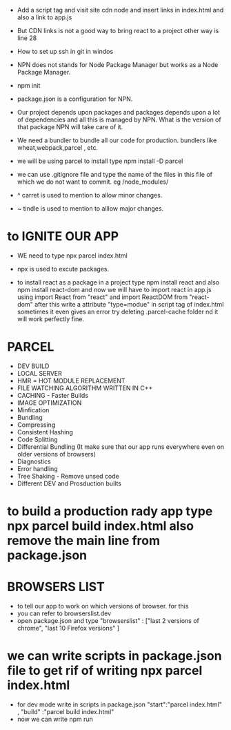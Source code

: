 - Add a script tag and visit site cdn node and insert links in index.html and also a link to app.js

- But CDN links is not a good way to bring react to a project  other way is line 28

- How to set up ssh in git in windos

- NPN does not stands for Node Package Manager but works as a Node Package Manager.
- npm init

- package.json is a configuration for NPN.

- Our project depends upon packages and packages depends upon a lot of dependencies and all this is managed by NPN.  What is the version of that package NPN will take care of it.

- We need a bundler to bundle all our code for production. bundlers like wheat,webpack,parcel , etc.

- we will be using parcel to install type      npm install -D parcel

- we can use .gitignore file and type the name of the files in this file of which we do not want to commit. eg /node_modules/

- ^ carret is used to mention to allow minor changes.
- ~ tindle is used to mention to alllow major changes.

# to IGNITE OUR APP 
- WE  need to type      npx parcel index.html

- npx is used to excute packages.

- to install react as a package in a project type    npm install react   and also   npm install react-dom
and now we will have to import react in app.js using    import React from "react" and import ReactDOM from "react-dom"    after this write a attribute       "type=modue" in script tag of index.html  sometimes it even gives an error try deleting .parcel-cache folder nd it will work perfectly fine.

# PARCEL
- DEV BUILD 
- LOCAL SERVER
- HMR = HOT MODULE REPLACEMENT
- FILE WATCHING ALGORITHM WRITTEN IN C++
- CACHING - Faster Builds
- IMAGE OPTIMIZATION
- Minfication
- Bundling
- Compressing
- Consistent Hashing
- Code Splitting
- Differential Bundling (It make sure that our app runs everywhere even on older versions of browsers)
- Diagnostics
- Error handling
- Tree Shaking - Remove unsed code
- Different DEV and Prosduction builts

# to build a production rady app type   npx parcel build index.html    also remove the main line from package.json

# BROWSERS LIST  
- to tell our app to work on which versions of browser. for this 
- you can refer to browserslist.dev
- open package.json and type "browserslist" : ["last 2 versions of chrome", "last 10 Firefox versions" ]

# we can write scripts in package.json file to get rif of writing npx parcel index.html    
- for dev mode write in scripts in package.json   "start":"parcel index.html" , "build" :"parcel build index.html"
- now we can write    npm run <script name>  ex.  npm run start or npm run build.
- there is also a shortcut for start      write   npm start

# We always write Camel Case for attributes in jsx 

# React Components
- Class based Components - Old
- Functional Components - New              It is a function which returns a piece of jsx code.

# Whenever we give inline css in react we give it as java object.

- Props are js object which we can pass in js object in jsx to make things dynamic.
    const RestaurentCard = (props) => {
    return(
        <div >            
            <h3>{props.resName}</h3>
            <h4>{props.cuisines}</h4>
        </div>
    )
}
const Body = () =>{
    return(
        <div >
                <RestaurentCard resName = "Meghana Foods" cuisines="Biryani, North Indian"/>
                <RestaurentCard resName = "KFC" cuisines = "Non-veg"/>
        </div>
    )
}

- we can destructrize object as  //basically it is basic js
const RestaurentCard = ({resName,cuisines}) => {
    return(
        <div >            
            <h3>{resName}</h3>
            <h4>{cuisines}</h4>
        </div>
    )
}

# Read raect file structure.

# React Hooks  -Created by facebook
- (Normal JS Utility Functions)

# useState()   
- Superpowerfull State variable   
- we have import it from react as a named import. 
- It create a state variable which maintains the state of the variable. 
- const [nameofVariable,setFunction] = useState([valueInsideArrayVariable]);
- Never call useStatevariable outside functional component.
- Nevr use useState iside a if else,for loop ,inside functions  it can create inconsistency inside our app.


- it is just destructingof array u can write as:
const arr = useState([valueInsideArrayVariable]);
const [nameofVariable,setFunction] = arr;
or as 
const arr = useState([valueInsideArrayVariable]);
nameofVariable = arr[0];
setFunction = arr[1];

- now use it as a normal variable;
- We cannot update the state variable as a normal variale we need to update that variable using setFunction.
- Whenever a state variable change react will rerender my component.

# useEffect()
- it accepts two parameters first is call back functionn  second is depedency array
- this call back function will be called after your component renders. If it is written in body component the function will be called after body renders.
- the dependecy array changes the behaviour of our useEffect .
- if we omit dependecy array then useEffect is called after every components render.
- if we have empty dependecy array then the useEffect is only called once after initial call of that component.
- if we put something inside dependecy array then it will only be called when dependecy chaanges.
- example if we put a variable is put inside dependecy array then it will only be called when that variable is updated.

# fetch()
This function returns a promise.

# TO CREATE DIFFERENT ROUTES INSIDE OUR APP
- we will be using REACT ROUTER DOM LIBRARY.
- npm install react-router-dom
- Read from Notes.

# 2 Types of Routing
- Client Side Routing - It doest reload whole page , it just change the component that is why it is called single page application.
- Server Side Routing - It reloads the whole page